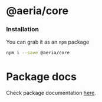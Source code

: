 # @aeria/core

### Installation

You can grab it as an `npm` package 
```bash
npm i --save @aeria/core
```

# Package docs
Check package documentation [here](http://caffeinalab.github.io/aeria-client/).

